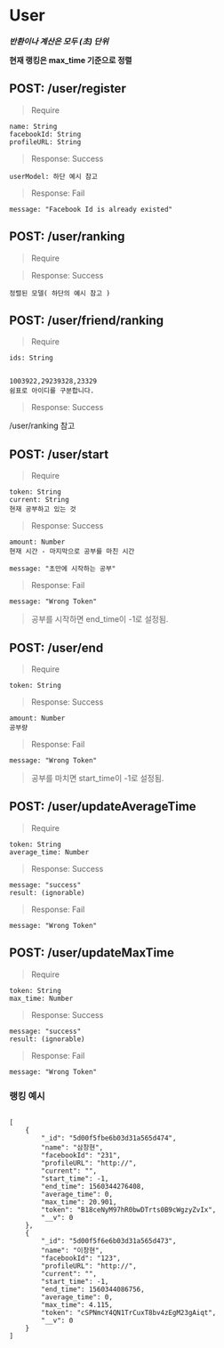
# User

***반환이나 계산은 모두 (초) 단위*** 

**현재 랭킹은 max_time 기준으로 정렬**

## POST: /user/register
> Require
	
	name: String
  	facebookId: String
  	profileURL: String
	
> Response: Success

	userModel: 하단 예시 참고

> Response: Fail

	message: "Facebook Id is already existed"


## POST: /user/ranking
> Require
	
> Response: Success
  
  	정렬된 모델( 하단의 예시 참고 )

## POST: /user/friend/ranking
> Require
	
	ids: String
	
	
  	1003922,29239328,23329
  	쉼표로 아이디를 구분합니다.
	
> Response: Success
  
  /user/ranking 참고

## POST: /user/start
> Require
	
	token: String
  	current: String
	현재 공부하고 있는 것
		
> Response: Success

  	amount: Number
	현재 시간 - 마지막으로 공부를 마친 시간
	
  	message: "초만에 시작하는 공부"

> Response: Fail

	message: "Wrong Token"
  
> 공부를 시작하면 end_time이 -1로 설정됨.

## POST: /user/end
> Require

	token: String
	
> Response: Success

  	amount: Number
	공부량

> Response: Fail

	message: "Wrong Token"
  
> 공부를 마치면 start_time이 -1로 설정됨.

## POST: /user/updateAverageTime
> Require

	token: String
  	average_time: Number
	
> Response: Success

  	message: "success"
  	result: (ignorable)

> Response: Fail

	message: "Wrong Token"
  
## POST: /user/updateMaxTime
> Require

	token: String
  	max_time: Number
	
> Response: Success

  	message: "success"
  	result: (ignorable)  

> Response: Fail
	
	message: "Wrong Token"
  

### 랭킹 예시
<pre><code>
[
    {
        "_id": "5d00f5fbe6b03d31a565d474",
        "name": "삼창현",
        "facebookId": "231",
        "profileURL": "http://",
        "current": "",
        "start_time": -1,
        "end_time": 1560344276408,
        "average_time": 0,
        "max_time": 20.901,
        "token": "B18ceNyM97hR0bwDTrts0B9cWgzyZvIx",
        "__v": 0
    },
    {
        "_id": "5d00f5f6e6b03d31a565d473",
        "name": "이창현",
        "facebookId": "123",
        "profileURL": "http://",
        "current": "",
        "start_time": -1,
        "end_time": 1560344086756,
        "average_time": 0,
        "max_time": 4.115,
        "token": "cSPNmcY4QN1TrCuxT8bv4zEgM23gAiqt",
        "__v": 0
    }
]
</code></pre>
